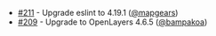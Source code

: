  * [#211](https://github.com/mapgears/ol3-google-maps/pull/211) - Upgrade eslint to 4.19.1 ([@mapgears](https://github.com/mapgears))
 * [#209](https://github.com/mapgears/ol3-google-maps/pull/209) - Upgrade to OpenLayers 4.6.5 ([@bampakoa](https://github.com/bampakoa))
